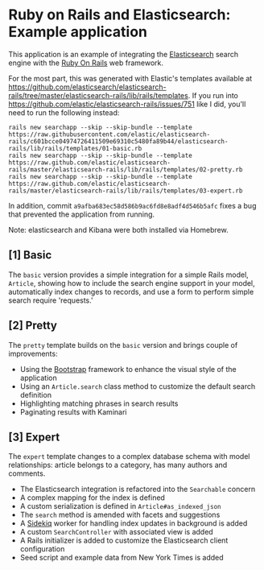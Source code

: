 # Ruby on Rails and Elasticsearch: Example application

This application is an example of integrating the [Elasticsearch](http://www.elasticsearch.org)
search engine with the [Ruby On Rails](http://rubyonrails.org) web framework.

For the most part, this was generated with Elastic's templates available at
https://github.com/elasticsearch/elasticsearch-rails/tree/master/elasticsearch-rails/lib/rails/templates.
If you run into https://github.com/elastic/elasticsearch-rails/issues/751 like I
did, you'll need to run the following instead:

```
rails new searchapp --skip --skip-bundle --template https://raw.githubusercontent.com/elastic/elasticsearch-rails/c601bcce04974726411509e69310c5480fa89b44/elasticsearch-rails/lib/rails/templates/01-basic.rb
rails new searchapp --skip --skip-bundle --template https://raw.github.com/elastic/elasticsearch-rails/master/elasticsearch-rails/lib/rails/templates/02-pretty.rb
rails new searchapp --skip --skip-bundle --template https://raw.github.com/elastic/elasticsearch-rails/master/elasticsearch-rails/lib/rails/templates/03-expert.rb
```

In addition, commit `a9afba683ec58d586b9ac6fd8e8adf4d546b5afc` fixes a bug that
prevented the application from running.

Note: elasticsearch and Kibana were both installed via Homebrew.

## [1] Basic

The `basic` version provides a simple integration for a simple Rails model, `Article`, showing how
to include the search engine support in your model, automatically index changes to records,
and use a form to perform simple search require 'requests.'


## [2] Pretty

The `pretty` template builds on the `basic` version and brings couple of improvements:

* Using the [Bootstrap](http://getbootstrap.com) framework to enhance the visual style of the application
* Using an `Article.search` class method to customize the default search definition
* Highlighting matching phrases in search results
* Paginating results with Kaminari


## [3] Expert

The `expert` template changes to a complex database schema with model relationships: article belongs
to a category, has many authors and comments.

* The Elasticsearch integration is refactored into the `Searchable` concern
* A complex mapping for the index is defined
* A custom serialization is defined in `Article#as_indexed_json`
* The `search` method is amended with facets and suggestions
* A [Sidekiq](http://sidekiq.org) worker for handling index updates in background is added
* A custom `SearchController` with associated view is added
* A Rails initializer is added to customize the Elasticsearch client configuration
* Seed script and example data from New York Times is added

